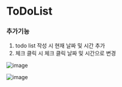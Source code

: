 # ToDoList

### 추가기능

1. todo list 작성 시 현재 날짜 및 시간 추가
2. 체크 클릭 시 체크 클릭 날짜 및 시간으로 변경

![image](https://github.com/user-attachments/assets/08f72fa7-b6e3-4c34-8c36-ac42764386e5)

![image](https://github.com/user-attachments/assets/01ef2bdf-9b68-4dfc-a7d5-bcbc938295e0)
